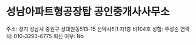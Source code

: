 # 성남아파트형공장탑 공인중개사사무소

주소: 경기 성남시 중원구 상대원동513-15 선텍시티1 지1층 비104호
성함: 주성순
연락처: 010-3293-6775
회신 여부: No